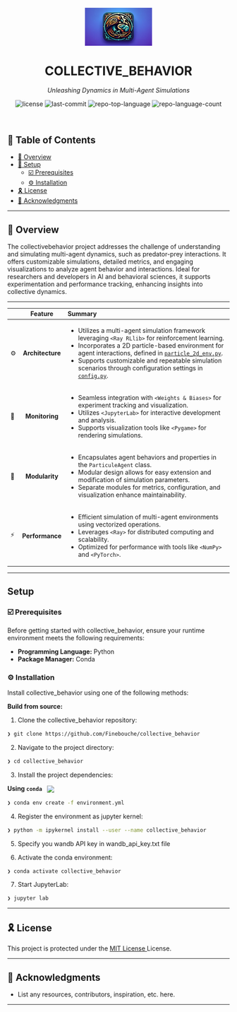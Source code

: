 <p align="center">
    <img src="collective_behavior.png" align="center" width="30%">
</p>
<p align="center"><h1 align="center">COLLECTIVE_BEHAVIOR</h1></p>
<p align="center">
	<em>Unleashing Dynamics in Multi-Agent Simulations</em>
</p>
<p align="center">
	<img src="https://img.shields.io/github/license/Finebouche/collective_behavior?style=default&logo=opensourceinitiative&logoColor=white&color=0080ff" alt="license">
	<img src="https://img.shields.io/github/last-commit/Finebouche/collective_behavior?style=default&logo=git&logoColor=white&color=0080ff" alt="last-commit">
	<img src="https://img.shields.io/github/languages/top/Finebouche/collective_behavior?style=default&color=0080ff" alt="repo-top-language">
	<img src="https://img.shields.io/github/languages/count/Finebouche/collective_behavior?style=default&color=0080ff" alt="repo-language-count">
</p>
<p align="center"><!-- default option, no dependency badges. -->
</p>
<p align="center">
	<!-- default option, no dependency badges. -->
</p>
<br>

## 🔗 Table of Contents

- [📍 Overview](#-overview)
- [🚀 Setup](#-getting-started)
  - [☑️ Prerequisites](#-prerequisites)
  - [⚙️ Installation](#-installation)
- [🎗 License](#-license)
- [🙌 Acknowledgments](#-acknowledgments)

---

## 📍 Overview

The collectivebehavior project addresses the challenge of understanding and simulating multi-agent dynamics, such as predator-prey interactions. It offers customizable simulations, detailed metrics, and engaging visualizations to analyze agent behavior and interactions. Ideal for researchers and developers in AI and behavioral sciences, it supports experimentation and performance tracking, enhancing insights into collective dynamics.

---

|      |     Feature      | Summary       |
| :--- |:----------------:| :---          |
| ⚙️  | **Architecture** | <ul><li>Utilizes a multi-agent simulation framework leveraging `<Ray RLlib>` for reinforcement learning.</li><li>Incorporates a 2D particle-based environment for agent interactions, defined in [`particle_2d_env.py`](#).</li><li>Supports customizable and repeatable simulation scenarios through configuration settings in [`config.py`](#).</li></ul> |
| 🔌 |  **Monitoring**  | <ul><li>Seamless integration with `<Weights & Biases>` for experiment tracking and visualization.</li><li>Utilizes `<JupyterLab>` for interactive development and analysis.</li><li>Supports visualization tools like `<Pygame>` for rendering simulations.</li></ul> |
| 🧩 |  **Modularity**  | <ul><li>Encapsulates agent behaviors and properties in the `ParticuleAgent` class.</li><li>Modular design allows for easy extension and modification of simulation parameters.</li><li>Separate modules for metrics, configuration, and visualization enhance maintainability.</li></ul> |
| ⚡️  | **Performance**  | <ul><li>Efficient simulation of multi-agent environments using vectorized operations.</li><li>Leverages `<Ray>` for distributed computing and scalability.</li><li>Optimized for performance with tools like `<NumPy>` and `<PyTorch>`.</li></ul> |
---


## Setup

### ☑️ Prerequisites

Before getting started with collective_behavior, ensure your runtime environment meets the following requirements:

- **Programming Language:** Python
- **Package Manager:** Conda


### ⚙️ Installation

Install collective_behavior using one of the following methods:

**Build from source:**

1. Clone the collective_behavior repository:
```sh
❯ git clone https://github.com/Finebouche/collective_behavior
```

2. Navigate to the project directory:
```sh
❯ cd collective_behavior
```

3. Install the project dependencies:


**Using `conda`** &nbsp; [<img align="center" src="https://img.shields.io/badge/conda-342B029.svg?style={badge_style}&logo=anaconda&logoColor=white" />](https://docs.conda.io/)

```sh
❯ conda env create -f environment.yml
```

4. Register the environment as jupyter kernel:
```sh
❯ python -m ipykernel install --user --name collective_behavior
```

5. Specify you wandb API key in  wandb_api_key.txt file

6. Activate the conda environment:
```sh
❯ conda activate collective_behavior
```
7. Start JupyterLab:
```sh
❯ jupyter lab
```

---


## 🎗 License

This project is protected under the [MIT License ](https://choosealicense.com/licenses/mit/) License.

---

## 🙌 Acknowledgments

- List any resources, contributors, inspiration, etc. here.

---
